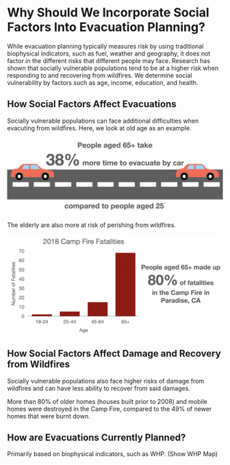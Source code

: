 <html>  
  <body>
  <h1>Why Should We Incorporate Social Factors Into Evacuation Planning?</h1>

While evacuation planning typically measures risk by using traditional biophysical indicators, such as fuel, weather and geography, it does not factor in the different risks that different people may face. Research has shown that socially vulnerable populations tend to be at a higher risk when responding to and recovering from wildfires. We determine social vulnerability by factors such as age, income, education, and health.

<h2>How Social Factors Affect Evacuations</h2>

<p>Socially vulnerable populations can face additional difficulties when evacuting from wildfires. Here, we look at old age as an example.</p>

<p>
<img src="driving_icon.png">
</p>

<p>The elderly are also more at risk of perishing from wildfires.</p>

<p>
<img src="campfire_fatalities.png">
</p>

<h2>How Social Factors Affect Damage and Recovery from Wildfires</h2>

<p>Socially vulnerable populations also face higher risks of damage from wildfires and can have less ability to recover from said damages.</p>

More than 80% of older homes (houses built prior to 2008) and mobile homes were destroyed in the Camp Fire, compared to the 49% of newer homes that were burnt down.

<h2>How are Evacuations Currently Planned?</h2>

Primarily based on biophysical indicators, such as WHP. (Show WHP Map)
  
  </body>
  
</html>



